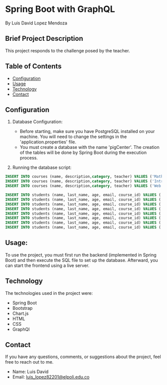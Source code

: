 # Spring Boot with GraphQL
By Luis David Lopez Mendoza

## Brief Project Description

This project responds to the challenge posed by the teacher.

## Table of Contents

- [Configuration](#configuration)
- [Usage](#usage)
- [Technology](#technology)
- [Contact](#contact)

## Configuration

1. Database Configuration:
   - Before starting, make sure you have PostgreSQL installed on your machine. You will need to change the settings in the 'application.properties' file.
   - You must create a database with the name 'pigCenter'. The creation of the tables will be done by Spring Boot during the execution process.

2. Running the database script:

 ```sql
INSERT INTO courses (name, description,category, teacher) VALUES ('Mathematics Fundamentals','Explore the beauty of numbers and equations in this introductory mathematics course.','Mathematics', 'Juan Diego Ossa');
INSERT INTO courses (name, description,category, teacher) VALUES ('Introduction to Biology','Delve into the wonders of the natural world through experiments and observations.' ,'Science', 'Leandro Jarammillo');
INSERT INTO courses (name, description,category, teacher) VALUES ('Web Development Basics','Learn the fundamentals of coding and software development in this hands-on course.' ,'Technology', 'Neiro Figueroa');

INSERT INTO students (name, last_name, age, email, course_id) VALUES ('John', 'Serna', 26,'John@example.com', 1);
INSERT INTO students (name, last_name, age, email, course_id) VALUES ('Emily', 'Johnson', 21,'Emily@example.com', 2);
INSERT INTO students (name, last_name, age, email, course_id) VALUES ('Anyi', 'Hoyos', 22,'Anyi@example.com', 1);
INSERT INTO students (name, last_name, age, email, course_id) VALUES ('Michael', 'Williams', 24,'Michael@example.com', 3);
INSERT INTO students (name, last_name, age, email, course_id) VALUES ('Ethan', 'Miller', 18, 'Ethan@example.com',2);
INSERT INTO students (name, last_name, age, email, course_id) VALUES ('Alexander', 'Williams', 20,'Alexander@example.com', 3);
INSERT INTO students (name, last_name, age, email, course_id) VALUES ('Ava', 'Hoyos', 19, 'Ava@example.com',1);
INSERT INTO students (name, last_name, age, email, course_id) VALUES ('Michael', 'Williams', 22,'Michael@example.com', 3);

```
## Usage:
To use the project, you must first run the backend (implemented in Spring Boot) and then execute the SQL file to set up the database. Afterward, you can start the frontend using a live server.

## Technology
The technologies used in the project were:

- Spring Boot
- Bootstrap
- Chart.js
- HTML
- CSS
- GraphQl

## Contact

If you have any questions, comments, or suggestions about the project, feel free to reach out to me.

- Name: Luis David
- Email: luis_lopez82201@elpoli.edu.co
